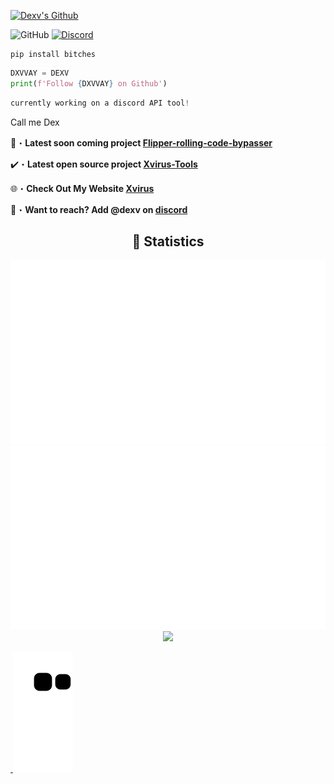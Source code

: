 <a href="https://www.youtube.com/watch?v=zL19uMsnpSU&t" target="_blank"> <img src="https://i.pinimg.com/originals/4b/dc/f4/4bdcf4287dafcf99a2bfd849d869567b.jpg" alt="Dexv's Github"/></a>

![GitHub](https://komarev.com/ghpvc/?username=DXVVAY&style=flat)
[![Discord](https://dcbadge.vercel.app/api/shield/1137825575944335460?style=flat&logoColor=presence&theme=clean)](https://discord.com/users/1137825575944335460)
<br>

```sh-session
pip install bitches
```
```python
DXVVAY = DEXV
print(f'Follow {DXVVAY} on Github')
```
```python
currently working on a discord API tool!
```
Call me Dex 

📂・**Latest soon coming project [Flipper-rolling-code-bypasser](https://www.youtube.com/watch?v=O91DT1pR1ew)**

✔️・**Latest open source project [Xvirus-Tools](https://github.com/Xvirus0/Xvirus-Tools)**

🌐・**Check Out My Website [Xvirus](https://xvirus.xyz)**

📩・**Want to reach? Add @dexv on [discord](https://discord.gg/xvirus)**

<div align="center">
  <h2 align="center">🔴 Statistics</h2>
  <img src="https://raw.githubusercontent.com/DXVVAY/DXVVAY/stats/generated/overview.svg#gh-dark-mode-only">
  <img src="https://raw.githubusercontent.com/DXVVAY/DXVVAY/stats/generated/languages.svg#gh-dark-mode-only">
  <img src="http://github-readme-streak-stats.herokuapp.com?user=DXVVAY&theme=tokyonight_duo&hide_border=true&mode=weekly">
</div>

<a href="https://www.youtube.com/watch?v=zL19uMsnpSU&t=1402s&ab_channel=cameronbarnett" target="_blank"><img align="center">
![snake gif](https://github.com/DXVVAY/DXVVAY/blob/output/github-contribution-grid-snake.svg)<img align="center"> 
